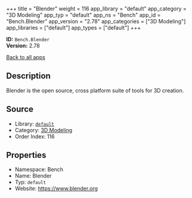 ﻿+++
title = "Blender"
weight = 116
app_library = "default"
app_category = "3D Modeling"
app_typ = "default"
app_ns = "Bench"
app_id = "Bench.Blender"
app_version = "2.78"
app_categories = ["3D Modeling"]
app_libraries = ["default"]
app_types = ["default"]
+++

**ID:** `Bench.Blender`  
**Version:** 2.78  
<!--more-->

[Back to all apps](/apps/)

## Description
Blender is the open source, cross platform suite of tools for 3D creation.

## Source

* Library: [`default`](/app_libraries/default)
* Category: [3D Modeling](/app_categories/3d-modeling)
* Order Index: 116

## Properties

* Namespace: Bench
* Name: Blender
* Typ: `default`
* Website: <https://www.blender.org>

